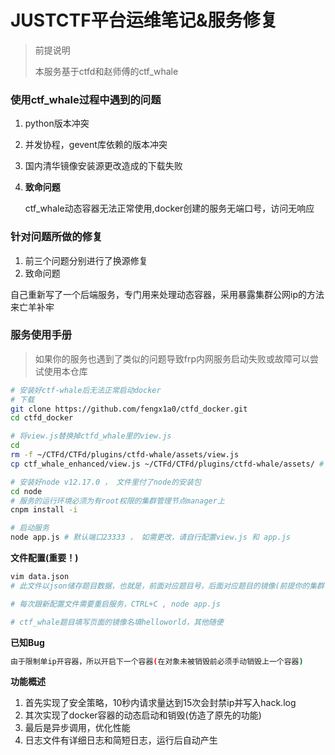 # JUSTCTF平台运维笔记&服务修复

> 前提说明
>
> 本服务基于ctfd和赵师傅的ctf_whale



### 使用ctf_whale过程中遇到的问题

1. python版本冲突

2. 并发协程，gevent库依赖的版本冲突

3. 国内清华镜像安装源更改造成的下载失败

4. **致命问题**

   ctf_whale动态容器无法正常使用,docker创建的服务无端口号，访问无响应



### 针对问题所做的修复

1. 前三个问题分别进行了换源修复
2. 致命问题

自己重新写了一个后端服务，专门用来处理动态容器，采用暴露集群公网ip的方法来亡羊补牢



### 服务使用手册

> 如果你的服务也遇到了类似的问题导致frp内网服务启动失败或故障可以尝试使用本仓库

```bash
# 安装好ctf-whale后无法正常启动docker
# 下载
git clone https://github.com/fengx1a0/ctfd_docker.git
cd ctfd_docker

# 将view.js替换掉ctfd_whale里的view.js
cd
rm -f ~/CTFd/CTFd/plugins/ctfd-whale/assets/view.js
cp ctf_whale_enhanced/view.js ~/CTFd/CTFd/plugins/ctfd-whale/assets/ # 或者自行替换，这里只做参考

# 安装好node v12.17.0 ， 文件里付了node的安装包
cd node
# 服务的运行环境必须为有root权限的集群管理节点manager上
cnpm install -i

# 启动服务
node app.js # 默认端口23333 ， 如需更改，请自行配置view.js 和 app.js
```



**文件配置(重要！)**

```bash
vim data.json
# 此文件以json储存题目数据，也就是，前面对应题目号，后面对应题目的镜像(前提你的集群已经全部有了该镜像)

# 每次跟新配置文件需要重启服务，CTRL+C , node app.js

# ctf_whale题目填写页面的镜像名填helloworld，其他随便
```



**已知Bug**

```bash
由于限制单ip开容器，所以开启下一个容器(在对象未被销毁前必须手动销毁上一个容器)
```



**功能概述**

1. 首先实现了安全策略，10秒内请求量达到15次会封禁ip并写入hack.log
2. 其次实现了docker容器的动态启动和销毁(仿造了原先的功能)
3. 最后是异步调用，优化性能
4. 日志文件有详细日志和简短日志，运行后自动产生





